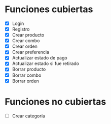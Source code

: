 # Funciones cubiertas

- [x] Login
- [x] Registro
- [x] Crear producto
- [x] Crear combo
- [x] Crear orden
- [x] Crear preferencia
- [x] Actualizar estado de pago
- [x] Actualizar estado si fue retirado
- [x] Borrar producto
- [x] Borrar combo
- [x] Borrar orden

# Funciones no cubiertas

- [ ] Crear categoría
